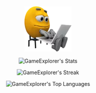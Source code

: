 ###
<div id="header" align="center">
  <a href="https://github.com/GameExplorer"><img src="programmer.png" alt="programmer"></a>
</div>

<div align="center">
	
![GameExplorer's Stats](https://github-readme-stats.vercel.app/api?username=GameExplorer&theme=midnight-purple&show_icons=true&hide_border=true&count_private=true)
	
![GameExplorer's Streak](https://github-readme-streak-stats.herokuapp.com/?user=GameExplorer&theme=midnight-purple&hide_border=true)
	
</div>



<p align="center">
	

</p>

<div align="center">

![GameExplorer's Top Languages](https://github-readme-stats.vercel.app/api/top-langs/?username=GameExplorer&theme=midnight-purple&show_icons=true&hide_border=true&layout=compact)
	
</div>



